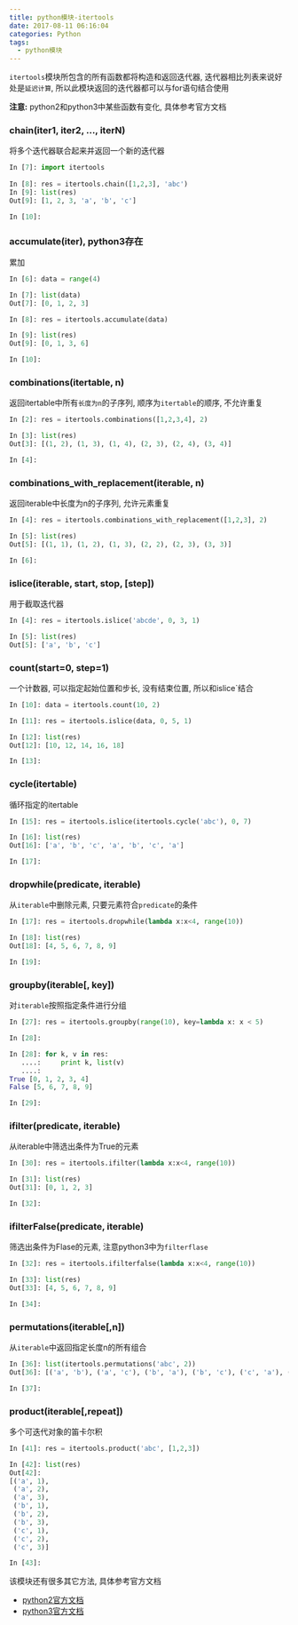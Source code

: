 ```yaml
---
title: python模块-itertools
date: 2017-08-11 06:16:04
categories: Python
tags:
  - python模块
---
```


`itertools`模块所包含的所有函数都将构造和返回迭代器, 迭代器相比列表来说好处是`延迟计算`, 所以此模块返回的迭代器都可以与for语句结合使用

__注意:__ python2和python3中某些函数有变化, 具体参考官方文档

### chain(iter1, iter2, ..., iterN)

将多个迭代器联合起来并返回一个新的迭代器

```python
In [7]: import itertools
    
In [8]: res = itertools.chain([1,2,3], 'abc')
In [9]: list(res)
Out[9]: [1, 2, 3, 'a', 'b', 'c']

In [10]: 
```

<!--more-->

### accumulate(iter), python3存在

累加

```python
In [6]: data = range(4)

In [7]: list(data)
Out[7]: [0, 1, 2, 3]

In [8]: res = itertools.accumulate(data)

In [9]: list(res)
Out[9]: [0, 1, 3, 6]

In [10]: 

```

### combinations(itertable, n)

返回itertable中所有`长度为n`的子序列, 顺序为`itertable`的顺序, 不允许重复

```python
In [2]: res = itertools.combinations([1,2,3,4], 2)

In [3]: list(res)
Out[3]: [(1, 2), (1, 3), (1, 4), (2, 3), (2, 4), (3, 4)]

In [4]: 
```

### combinations_with_replacement(iterable, n)

返回iterable中长度为n的子序列, 允许元素重复

```python
In [4]: res = itertools.combinations_with_replacement([1,2,3], 2)

In [5]: list(res)
Out[5]: [(1, 1), (1, 2), (1, 3), (2, 2), (2, 3), (3, 3)]

In [6]: 
```

### islice(iterable, start, stop, [step])

用于截取迭代器

```python
In [4]: res = itertools.islice('abcde', 0, 3, 1)

In [5]: list(res)
Out[5]: ['a', 'b', 'c']

```



### count(start=0, step=1)

一个计数器, 可以指定起始位置和步长, 没有结束位置, 所以和islice`结合

```python
In [10]: data = itertools.count(10, 2)

In [11]: res = itertools.islice(data, 0, 5, 1)

In [12]: list(res)
Out[12]: [10, 12, 14, 16, 18]

In [13]:
```



### cycle(itertable)

循环指定的itertable

```python
In [15]: res = itertools.islice(itertools.cycle('abc'), 0, 7)

In [16]: list(res)
Out[16]: ['a', 'b', 'c', 'a', 'b', 'c', 'a']

In [17]: 
```



### dropwhile(predicate, iterable)

从`iterable`中删除元素, 只要元素符合`predicate`的条件

```python
In [17]: res = itertools.dropwhile(lambda x:x<4, range(10))

In [18]: list(res)
Out[18]: [4, 5, 6, 7, 8, 9]

In [19]: 
```



### groupby(iterable[, key])

对`iterable`按照指定条件进行分组

```python
In [27]: res = itertools.groupby(range(10), key=lambda x: x < 5)

In [28]: 

In [28]: for k, v in res:
   ....:     print k, list(v)
   ....:     
True [0, 1, 2, 3, 4]
False [5, 6, 7, 8, 9]

In [29]: 
```



### ifilter(predicate, iterable)

从iterable中筛选出条件为True的元素

```python
In [30]: res = itertools.ifilter(lambda x:x<4, range(10))

In [31]: list(res)
Out[31]: [0, 1, 2, 3]

In [32]: 
```



### ifilterFalse(predicate, iterable)

筛选出条件为Flase的元素, 注意python3中为`filterflase`

```python
In [32]: res = itertools.ifilterfalse(lambda x:x<4, range(10))

In [33]: list(res)
Out[33]: [4, 5, 6, 7, 8, 9]

In [34]:
```



### permutations(iterable[,n])

从`iterable`中返回指定长度n的所有组合

```python
In [36]: list(itertools.permutations('abc', 2))
Out[36]: [('a', 'b'), ('a', 'c'), ('b', 'a'), ('b', 'c'), ('c', 'a'), ('c', 'b')]

In [37]:
```



### product(iterable[,repeat])

多个可迭代对象的笛卡尔积

```python
In [41]: res = itertools.product('abc', [1,2,3])

In [42]: list(res)
Out[42]: 
[('a', 1),
 ('a', 2),
 ('a', 3),
 ('b', 1),
 ('b', 2),
 ('b', 3),
 ('c', 1),
 ('c', 2),
 ('c', 3)]

In [43]: 

```



该模块还有很多其它方法, 具体参考官方文档

- [python2官方文档](https://docs.python.org/2/library/itertools.html)
- [python3官方文档](https://docs.python.org/3/library/itertools.html)








